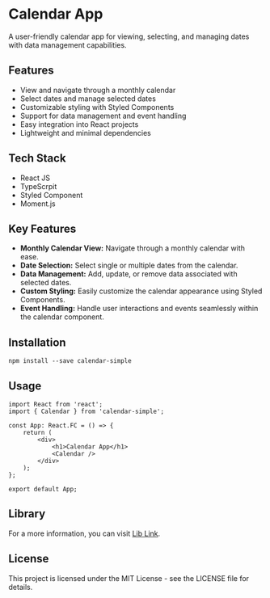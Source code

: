 # Calendar App

A user-friendly calendar app for viewing, selecting, and managing dates with data management capabilities.

## Features

- View and navigate through a monthly calendar
- Select dates and manage selected dates
- Customizable styling with Styled Components
- Support for data management and event handling
- Easy integration into React projects
- Lightweight and minimal dependencies

## Tech Stack
- React JS
- TypeScrpit
- Styled Component
- Moment.js

## Key Features

- **Monthly Calendar View:** Navigate through a monthly calendar with ease.
- **Date Selection:** Select single or multiple dates from the calendar.
- **Data Management:** Add, update, or remove data associated with selected dates.
- **Custom Styling:** Easily customize the calendar appearance using Styled Components.
- **Event Handling:** Handle user interactions and events seamlessly within the calendar component.

## Installation
    npm install --save calendar-simple

## Usage
    import React from 'react';
    import { Calendar } from 'calendar-simple';

    const App: React.FC = () => {
        return (
            <div>
                <h1>Calendar App</h1>
                <Calendar />
            </div>
        );
    };

    export default App;

## Library
For a more information, you can visit [Lib Link](https://www.npmjs.com/package/calendar-simple).

## License
This project is licensed under the MIT License - see the LICENSE file for details.
